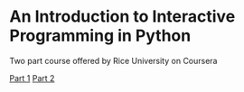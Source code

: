 # An Introduction to Interactive Programming in Python

Two part course offered by Rice University on Coursera

[Part 1](https://www.coursera.org/course/interactivepython1)
[Part 2](https://www.coursera.org/course/interactivepython2)